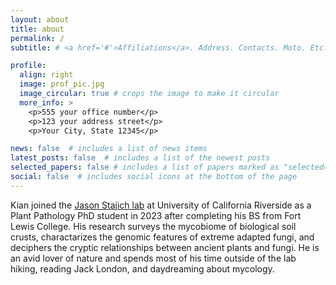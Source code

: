 ```yaml
---
layout: about
title: about
permalink: /
subtitle: # <a href='#'>Affiliations</a>. Address. Contacts. Moto. Etc.

profile:
  align: right
  image: prof_pic.jpg
  image_circular: true # crops the image to make it circular
  more_info: >
    <p>555 your office number</p>
    <p>123 your address street</p>
    <p>Your City, State 12345</p>

news: false  # includes a list of news items
latest_posts: false  # includes a list of the newest posts
selected_papers: false # includes a list of papers marked as "selected={true}"
social: false  # includes social icons at the bottom of the page
---
```

Kian joined the [Jason Stajich lab](https://lab.stajich.org/members/kian-kelly.html) at University of California Riverside as a Plant Pathology PhD student in 2023 after completing his BS from Fort Lewis College. His research surveys the mycobiome of biological soil crusts, charactarizes the genomic features of extreme adapted fungi, and deciphers the cryptic relationships between ancient plants and fungi. He is an avid lover of nature and spends most of his time outside of the lab hiking, reading Jack London, and daydreaming about mycology.
